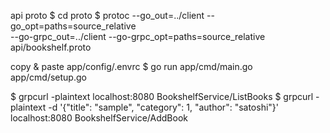

api proto
$ cd proto
$ protoc --go_out=../client --go_opt=paths=source_relative \
    --go-grpc_out=../client --go-grpc_opt=paths=source_relative \
    api/bookshelf.proto


copy & paste app/config/.envrc
$ go run app/cmd/main.go app/cmd/setup.go


$ grpcurl -plaintext localhost:8080 BookshelfService/ListBooks
$ grpcurl -plaintext -d '{"title": "sample", "category": 1, "author": "satoshi"}' localhost:8080 BookshelfService/AddBook